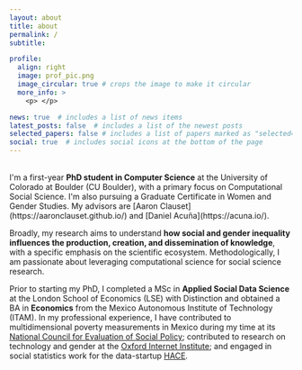 ```yaml
---
layout: about
title: about
permalink: /
subtitle:

profile:
  align: right
  image: prof_pic.png
  image_circular: true # crops the image to make it circular
  more_info: >
    <p> </p>

news: true  # includes a list of news items
latest_posts: false  # includes a list of the newest posts
selected_papers: false # includes a list of papers marked as "selected={true}"
social: true  # includes social icons at the bottom of the page
---
```


<br>
I'm a first-year <b>PhD student in Computer Science</b> at the University of Colorado at Boulder (CU Boulder), with a primary focus on Computational Social Science. I'm also pursuing a Graduate Certificate in Women and Gender Studies. My advisors are [Aaron Clauset](https://aaronclauset.github.io/) and [Daniel Acuña](https://acuna.io/).



Broadly, my research aims to understand <b>how social and gender inequality influences the production, creation, and dissemination of knowledge</b>, with a specific emphasis on the scientific ecosystem. Methodologically, I am passionate about leveraging computational science for social science research.



Prior to starting my PhD, I completed a MSc in <b>Applied Social Data Science</b> at the London School of Economics (LSE) with Distinction and obtained a BA in <b>Economics</b> from the Mexico Autonomous Institute of Technology (ITAM). In my professional experience, I have contributed to multidimensional poverty measurements in Mexico during my time at its [National Council for Evaluation of Social Policy](https://www.coneval.org.mx/Paginas/principal.aspx); contributed to research on technology and gender at the [Oxford Internet Institute](https://www.oii.ox.ac.uk/); and engaged in social statistics work for the data-startup [HACE](https://www.thisishace.com/).


<br>
<br>
